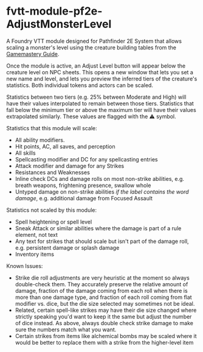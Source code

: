 # fvtt-module-pf2e-AdjustMonsterLevel
A Foundry VTT module designed for Pathfinder 2E System that allows scaling a monster's level using the creature building tables from the [Gamemastery Guide](https://2e.aonprd.com/Rules.aspx?ID=995).

Once the module is active, an Adjust Level button will appear below the creature level on NPC sheets. This opens a new window that lets you set a new name and level, and lets you preview the inferred tiers of the creature's statistics. Both individual tokens and actors can be scaled. 

Statistics between two tiers (e.g. 25% between Moderate and High) will have their values interpolated to remain between those tiers. Statistics that fall below the minimum tier or above the maximum tier will have their values extrapolated similarly. These values are flagged with the ⚠️ symbol.

Statistics that this module will scale:
- All ability modifiers.
- Hit points, AC, all saves, and perception
- All skills
- Spellcasting modifier and DC for any spellcasting entries
- Attack modifier and damage for any Strikes
- Resistances and Weaknesses
- Inline check DCs and damage rolls on most non-strike abilities, e.g. breath weapons, frightening presence, swallow whole
- Untyped damage on non-strike abilities _if the label contains the word damage_, e.g. additional damage from Focused Assault

Statistics not scaled by this module:
- Spell heightening or spell level
- Sneak Attack or similar abilities where the damage is part of a rule element, not text
- Any text for strikes that should scale but isn't part of the damage roll, e.g. persistent damage or splash damage
- Inventory items

Known Issues:
- Strike die roll adjustments are very heuristic at the moment so always double-check them. They accurately preserve the relative amount of damage, fraction of the damage coming from each roll when there is more than one damage type, and fraction of each roll coming from flat modifier vs. dice, but the die size selected may sometimes not be ideal.
- Related, certain spell-like strikes may have their die size changed where strictly speaking you'd want to keep it the same but adjust the number of dice instead. As above, always double check strike damage to make sure the numbers match what you want.
- Certain strikes from items like alchemical bombs may be scaled where it would be better to replace them with a strike from the higher-level item 